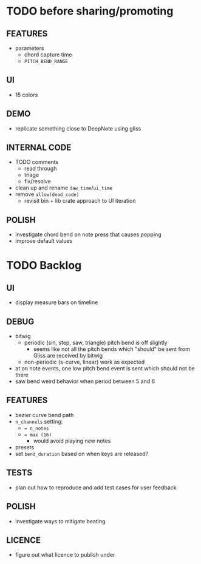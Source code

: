 # TODO before sharing/promoting

## FEATURES
* parameters
  * chord capture time
  * `PITCH_BEND_RANGE`

## UI  
* 15 colors

## DEMO
* replicate something close to DeepNote using gliss

## INTERNAL CODE
* TODO comments
  * read through
  * triage
  * fix/resolve
* clean up and rename `daw_time`/`ui_time`
* remove `allow(dead_code)`
  * revisit bin + lib crate approach to UI iteration

## POLISH
* investigate chord bend on note press that causes popping
* improve default values 

# TODO Backlog

## UI
* display measure bars on timeline

## DEBUG
* bitwig
  * periodic (sin, step, saw, triangle) pitch bend is off slightly
    * seems like not all the pitch bends which "should" be sent from Gliss are received by bitwig
  * non-periodic (s-curve, linear) work as expected
* at on note events, one low pitch bend event is sent which should not be there
* saw bend weird behavior when period between 5 and 6

## FEATURES
* bezier curve bend path
* `n_channels` setting:
  * `= n_notes`
  * `= max (16)`
    * would avoid playing new notes
* presets
* set `bend_duration` based on when keys are released?

## TESTS
* plan out how to reproduce and add test cases for user feedback

## POLISH
* investigate ways to mitigate beating

## LICENCE
* figure out what licence to publish under
